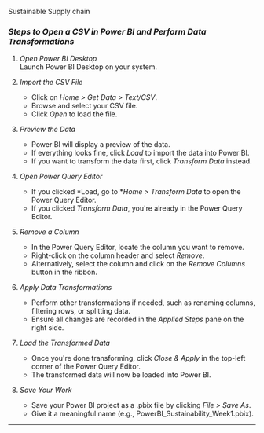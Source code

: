 Sustainable Supply chain

### *Steps to Open a CSV in Power BI and Perform Data Transformations*

1. *Open Power BI Desktop*  
   Launch Power BI Desktop on your system.

2. *Import the CSV File*  
   - Click on *Home > Get Data > Text/CSV*.
   - Browse and select your CSV file.
   - Click *Open* to load the file.

3. *Preview the Data*  
   - Power BI will display a preview of the data.  
   - If everything looks fine, click *Load* to import the data into Power BI.
   - If you want to transform the data first, click *Transform Data* instead.

4. *Open Power Query Editor*  
   - If you clicked *Load, go to **Home > Transform Data* to open the Power Query Editor.
   - If you clicked *Transform Data*, you're already in the Power Query Editor.

5. *Remove a Column*  
   - In the Power Query Editor, locate the column you want to remove.
   - Right-click on the column header and select *Remove*.
   - Alternatively, select the column and click on the *Remove Columns* button in the ribbon.

6. *Apply Data Transformations*  
   - Perform other transformations if needed, such as renaming columns, filtering rows, or splitting data.
   - Ensure all changes are recorded in the *Applied Steps* pane on the right side.

7. *Load the Transformed Data*  
   - Once you're done transforming, click *Close & Apply* in the top-left corner of the Power Query Editor.  
   - The transformed data will now be loaded into Power BI.

8. *Save Your Work*  
   - Save your Power BI project as a .pbix file by clicking *File > Save As*.
   - Give it a meaningful name (e.g., PowerBI_Sustainability_Week1.pbix).

---
